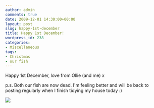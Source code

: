 ```yaml
---
author: admin
comments: true
date: 2009-12-01 14:30:00+00:00
layout: post
slug: happy-1st-december
title: Happy 1st December!
wordpress_id: 238
categories:
- Miscellaneous
tags:
- Christmas
- our fish
---
```


Happy 1st December, love from Ollie (and me) x

  
p.s. Both our fish are now dead.  I'm feeling better and will be back to posting regularly when I finish tidying my house today :)

![](https://blogger.googleusercontent.com/tracker/251139911615938991-7833669950388853376?l=www.outmumbered.com)
